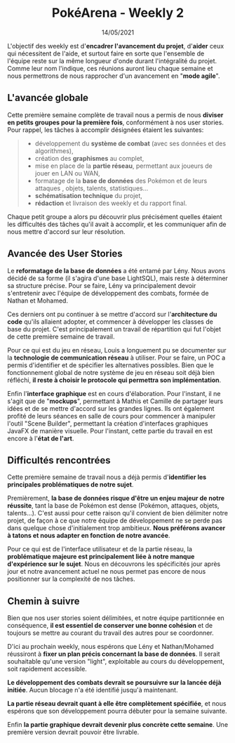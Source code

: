 # <center>PokéArena - Weekly 2</center>

<center>14/05/2021</center>

L'objectif des weekly est d'**encadrer l'avancement du projet**, d'**aider** ceux qui nécessitent de l'aide, et surtout faire en sorte que l'ensemble de l'équipe reste sur la même longueur d'onde durant l'intégralité du projet. Comme leur nom l'indique, ces réunions auront lieu chaque semaine et nous permettrons de nous rapprocher d'un avancement en "**mode agile**".

## L'avancée globale

Cette première semaine complète de travail nous a permis de nous **diviser en petits groupes pour la première fois**, conformément à nos user stories. Pour rappel, les tâches à accomplir désignées étaient les suivantes:

> -   développement du **système de combat** (avec ses données et des algorithmes),
> -   création des **graphismes** au complet,
> -   mise en place de la **partie réseau**, permettant aux joueurs de jouer en LAN ou WAN,
> -   formatage de la **base de données** des Pokémon et de leurs attaques , objets, talents, statistiques...
> -   **schématisation technique** du projet,
> -   **rédaction** et livraison des weekly et du rapport final.

Chaque petit groupe a alors pu découvrir plus précisément quelles étaient les difficultés des tâches qu'il avait à accomplir, et les communiquer afin de nous mettre d'accord sur leur résolution.


## Avancée des User Stories

Le **reformatage de la base de données** a été entamé par Lény. Nous avons décidé de sa forme (il s'agira d'une base LightSQL), mais reste à déterminer sa structure précise. Pour se faire, Lény va principalement devoir s'entretenir avec l'équipe de développement des combats, formée de Nathan et Mohamed.

Ces derniers ont pu continuer à se mettre d'accord sur l'**architecture du code** qu'ils allaient adopter, et commencer à développer les classes de base du projet. C'est principalement un travail de répartition qui fut l'objet de cette première semaine de travail.

Pour ce qui est du jeu en réseau, Louis a longuement pu se documenter sur la **technologie de communication réseau** à utiliser. Pour se faire, un POC a permis d'identifier et de spécifier les alternatives possibles. Bien que le fonctionnement global de notre système de jeu en réseau soit déjà bien réfléchi, **il reste à choisir le protocole qui permettra son implémentation**.

Enfin l'**interface graphique** est en cours d'élaboration. Pour l'instant, il ne s'agit que de "**mockups**", permettant à Mathis et Camille de partager leurs idées et de se mettre d'accord sur les grandes lignes. Ils ont également profité de leurs séances en salle de cours pour commencer à manipuler l'outil "Scene Builder", permettant la création d'interfaces graphiques JavaFX de manière visuelle. Pour l'instant, cette partie du travail en est encore à l'**état de l'art**.

## Difficultés rencontrées

Cette première semaine de travail nous a déjà permis d'**identifier les principales problématiques de notre sujet**.

Premièrement, **la base de données risque d'être un enjeu majeur de notre réussite**, tant la base de Pokémon est dense (Pokémon, attaques, objets, talents...). C'est aussi pour cette raison qu'il convient de bien délimiter notre projet, de façon à ce que notre équipe de développement ne se perde pas dans quelque chose d'initialement trop ambitieux. **Nous préférons avancer à tatons et nous adapter en fonction de notre avancée**.

Pour ce qui est de l'interface utilisateur et de la partie réseau, la **problématique majeure est principalement liée à notre manque d'expérience sur le sujet**. Nous en découvrons les spécificités jour après jour et notre avancement actuel ne nous permet pas encore de nous positionner sur la complexité de nos tâches. 

## Chemin à suivre

Bien que nos user stories soient délimitées, et notre équipe partitionnée en conséquence, **il est essentiel de conserver une bonne cohésion** et de toujours se mettre au courant du travail des autres pour se coordonner. 

D'ici au prochain weekly, nous espérons que Lény et Nathan/Mohamed réussiront à **fixer un plan précis concernant la base de données**. Il serait souhaitable qu'une version "light", exploitable au cours du développement, soit rapidement accessible.

**Le développement des combats devrait se poursuivre sur la lancée déjà initiée**. Aucun blocage n'a été identifié jusqu'à maintenant.

**La partie réseau devrait quant à elle être complètement spécifiée**, et nous espérons que son développement pourra débuter pour la semaine suivante.

Enfin **la partie graphique devrait devenir plus concrète cette semaine**. Une première version devrait pouvoir être livrable.

